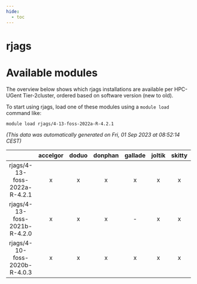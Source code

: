 ```yaml
---
hide:
  - toc
---
```


rjags
=====

# Available modules


The overview below shows which rjags installations are available per HPC-UGent Tier-2cluster, ordered based on software version (new to old).

To start using rjags, load one of these modules using a `module load` command like:

```shell
module load rjags/4-13-foss-2022a-R-4.2.1
```

*(This data was automatically generated on Fri, 01 Sep 2023 at 08:52:14 CEST)*  

| |accelgor|doduo|donphan|gallade|joltik|skitty|swalot|victini|
| :---: | :---: | :---: | :---: | :---: | :---: | :---: | :---: | :---: |
|rjags/4-13-foss-2022a-R-4.2.1|x|x|x|x|x|x|x|x|
|rjags/4-13-foss-2021b-R-4.2.0|x|x|x|-|x|x|x|x|
|rjags/4-10-foss-2020b-R-4.0.3|x|x|x|x|x|x|x|x|
